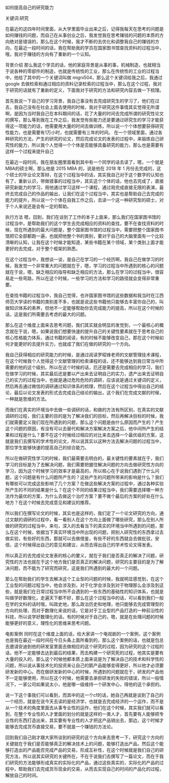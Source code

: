 如何提高自己的研究能力

关键词:研究

在最近的这四年时间里面，从大学里面毕业出来之后，记得我每天在思考的问题是如何赚钱的问题，而自己在从事创业之后，我发觉我在思考赚钱的问题的本质的方向绝对是错误的，那么在这个时候，我才不断的去优化和调整我自己的赚钱的方向，在最近一段时间的话，我在帮助我的学员在国家图书馆查找资料的过程当中，哦，我对于赚钱的方向有了重新的一个认知。

背景介绍
那么我这个学员的话，他的家庭背景是从事的事，机械制造，也就相当于说各种的零部件的制造，也就是传统性的工业，那么在传统性的工业的过程当中，他给了其中的一个关键词叫做 migni504，那么这个关键词给我之后，我通过 google 去做检索和通过相应的资料记录检索的过程当中，那么在这个过程，我对于研究的话就有了重新的定义，下面我对于研究的方法和研究内容去做一下梳理。

首先我说一下自己的学习背景，我自己事没有去完成研究生的学习了，他们在过去，我自己没有在社会上面去使用的时候，我对于研究这件事情其实觉得无所谓啊，是因为当时我自己在本科期间的话，花了大量的时间去完成所谓的研究性论文的撰写，那么等到我在工作之后，我发觉有些能力还是要通过研究生的学习才能获得这一项能力的话，他需要用大量的时间去做训练，所以说一个个体想要获得研究性能力，也是需要有1万小时，也就需要有三年的时间。 在一个领域里面，通过各种研究的方法，产生的研究的论文，然后完成论文的发表的过程中，来锻炼自己研究性的能力，所以我个人觉得一个个体是否能够具备研究的能力，那么也是需要有这样一个过程来提升自己

在最近一段时间，我在朋友圈里面看到其中有一个同学的话去读了，嗯，一个就是MBA的硕士啊，那么他是 2015 MBA 的，说是他在 2018 年 1 月份去完成的，这个硕士的毕业论文答辩，在这个过程当中的话，其实我自己对于这个数字的认知也有了，重新认识，带做错事的过程当中，其实这个个体的话，他也去完成了，直接研究新能力的学习，用他通过学习这样一个课程，通过局完成直接无限的表演，最终去完成自己的作品的输出，让我们在这个过程当中，其实也是帮助自己去完成的能力的提升，所以说一个个体在自我工作之后，去读一个这一种研究型的硕士，对于个人来说还是会有一定的帮助。

执行方法
嗯，回到，我们在谈到了工作的本子上面来，那么我们在国家图书馆的过程当中，是帮助我们的这个学生去完成相应的资料的查找，要不在查找资料的时候，现在所遇到的最大问题是，整个国家图书馆的过程当中，需要把整个国家图书馆把它全部都跑一遍，也就把他整个书的类别，要对于自己的大脑里面有一个比较清晰的认知，让我在这个时候才能知道，某些书籍在某个领域，某个类别上面才能更好的去完成，对于整个框架的熟悉。

在这个过程当中，我想谈一谈，是自己在学习的一个经历啊，我自己在做学习的时候，我发觉一个非常重大的问题就在于，嗯，学习的过程当中所遇到的核心的问题就在于说，嗯，缺乏相应的指导和缺乏相应的方法，那么在学习的过程当中，很容易走一些弯路，所以在这个时候，一些学习的方法和学习的路径就会变得非常重要。

在查找书籍的过程当中，我自己觉得，也许国家图书馆的这些数据和我当时在江西师范大学读的书籍的类别差不多，也就是说这些书籍他只能够去丰富你自己的，叫做知识体系的素养，但他不一定能够帮助你去完成能力的提高，所以在这个时候的话，这是我们所需要去考虑的最大的问题。

那么在这个维度上面来去思考问题，我们其实就会明显的发觉到，一个最核心的概念就在于说，嗯，如果说我们想要快速的提升自己的关键性要素就在于思考自己的核心性格能力体系，通过书籍的阅读，有的时候不能够改变自己，那在这个时候如何才能更好的去提升实力，也就成了我们在做的研究的一个方向。

我自己获得相应的研究能力的时候，是通过阅读罗昭锋老师的文献管理技术课程，在这个时候我个人觉得这个文献管理的检索课程的话，还不能够达到我日常当中所需要的他的这个级别，所以在这个时候的话，厄还是需要去完成相应的学习，我们在做学习的时候，其实最后还是要以产出来去证明自己的实力，遗产出来去证明自己的实力的过程当中，也就是通过危险危险的调研，应该说是通过关键词的定义，然后再去通过微信的调研通过知识体系的梳理，然后在这个过程当中得出自己的结论，最后以论文发表的形式去完成自己结论的输出，这个我们在完成文献的时候，一种就是思维的方法。

而我们在真实的环境当中去做一些调研的话，和做的方法有所区别，在真实的文献调研的过程，我们主要的目的是为了解决我们的目标，然后再解决目标的时候，我们就需要定义我们现在所遇到的问题，那么这个问题是由什么原因而产生的？产生这个问题的原因，有没有可以去替代和解决方案解决方案之后，他中间所产生的结果和过程是什么？要不在这个时候经过相应的对比来去选择一个最优级的方案，这就是我们去撰写的学术性的论文，所以说其实以这种方法去解决问题的过程当中，那位学生能够快速的提高自己的综合能力。

所以在做研究性学习的时候，我们最需要去明白的，最关键性的要素就在于，我们学习的目标是为了去解决问题，我们需要把握住解决问题的方向去做研究性方向的学习，因为这个时候学习的效率才是最高的，所以核心在于说我们遇到了什么问题，这个问题是有什么问题所产生的？这些产生的问题所带来的影响是什么？我们有哪些可以完成这些影响了几个方案？在做这些解决方案的过程中，通过各种实验所产生的不同的结果是什么？在这个不同的结果过程当中，我们需要选择哪一种方法作为最优的方案，为什么去做这个治疗方案？要不做个最后的方案的好处在什么地方？在这个时候去完成意见和建议的推荐。

所以我们在撰写论文的时候，其实也是这样的，我们定了一个论文研究的方向，通过文献的调研的过程中，看一看别人在这个方向上面做了哪些研究，那么在别人所做的研究的过程当中，来句，深入的去看当下的真实的环境当中所遇到的问题，那么在这个时候，依据当下真实环境当中所出现的问题，把别人研究性的东西拿过去做实验，有些好的东西，那就可以去做借鉴，有些不好的东西就会去做批驳，安倍，这个时候得出自己的意见和建议，从而去得出自己的学术性论文得发表。

所以真正的去完成论文发表的核心的要义，就在于我们是否真正的解决了问题，研究性的方法也就在于这个地方我们是否真正的解决问题，研究的主要目的是为了解决问题，而不能为了研究而研究，这是我们所遇到的最大的一个问题。

那么在帮助我们的学生去解决这个工业型的问题的时候，我就明显感觉到，在这个工业型的问题过程当中，他会涉及到，对于化学会涉及到对于物理那么会涉及到这些，就是我们在日常过程当中所不会遇到的一些东西的基础性的知识体系，也就是叫做学好数理化，走遍天下都不好，那么在这个过程当中的话，可以看到我们一般在学的文科的话时哦，叫政史地，那么政治历史和地理，他只能够去完成管理型的方向的处理，而对于数理化来说的话，它是对于工业型的产品打造的一种前沿性的科技，所以说学好数理化的话，有的时候对于自己的，嗯，就是在处理问题的时候能够更好的意义，理性化的思维来思考问题。

电影案例
同时在这个维度上面的话，给大家讲一个电视剧的一个案例，这个案例也是我在最近一段时间在今日头条上面所看到的，那么这个案例的话，也就是包总去邀请安迪到他的研发室里面去做相应的这个研究的过程，因为研究的这个过程的话，他不一定能够去达到最后的结果，而去构建一个研究死的过程，他其实是要有大量的投入的，那么这个时候他都本质上面来说是为了解决自己的技术和科学性的问题，所以说从事技术化的投资来让自己的鹅产品能够变得更好，所以他才必须要研发新的中心。而在做研发新的中心的时候，所遇到的问题就在于，研发的产品他不一定能够使用，所以在这个时候，他需要去承担研发的失败的错误，所以一般情况下，一家公司如果说太小，他是哪一级维持一个研发中心，得他的这个承担的。

说一下这个事我们可以看到，而其中的这一个cf的话，她自己再就是谈到了自己的一个经历，就是在说今天去读的是经济学，也就是去完成经济的一个运作，而不是从一个技术的角度里面去从事专业性的运作，他们在这个时候，其实我们就可以看到，在整个专业性的人才里面的划分的就是这样的一类人才，首先要有人能够把专业性的东西打造出来，其实要有专业性的人才把这产品销出去，那边，这个时候才能够去完成货币直接交易，要不就是一个赚钱的方法论。

回到我们自己刚才跟大家所谈到的研究的这个方向来去思考一下，研究这个方向的关键就在于我们是否能够真正的解决技术上的问题，能够打造出产品，然后这个能够打造出的产品能否完成产品的交易，形成互补性，在这个时候就是我们自己的研究方法，所以说其实研究的关键所在，不在于说我们去撰写了一篇论文，而在于我们研究的方法能够形成真实的实际化的产品，通过这些真实的，实际化的产品的过程中，帮助我们去完成货币现金的交易，从而去实现自己的时间的产品化的过程，解放自己的时间。
